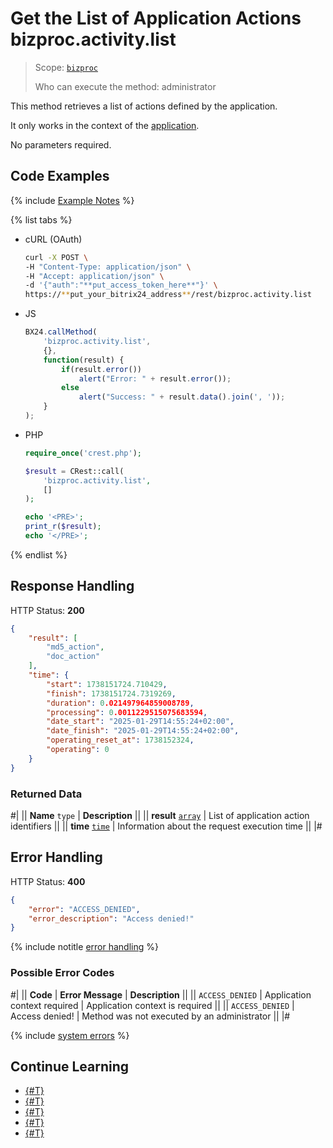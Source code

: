 # Get the List of Application Actions bizproc.activity.list

> Scope: [`bizproc`](../../scopes/permissions.md)
>
> Who can execute the method: administrator

This method retrieves a list of actions defined by the application.

It only works in the context of the [application](../../app-installation/index.md).

No parameters required.

## Code Examples

{% include [Example Notes](../../../_includes/examples.md) %}

{% list tabs %}

- cURL (OAuth)

    ```bash
    curl -X POST \
    -H "Content-Type: application/json" \
    -H "Accept: application/json" \
    -d '{"auth":"**put_access_token_here**"}' \
    https://**put_your_bitrix24_address**/rest/bizproc.activity.list
    ```

- JS

    ```js
    BX24.callMethod(
        'bizproc.activity.list',
        {},
        function(result) {
            if(result.error())
                alert("Error: " + result.error());
            else
                alert("Success: " + result.data().join(', '));
        }
    );
    ```

- PHP

    ```php
    require_once('crest.php');

    $result = CRest::call(
        'bizproc.activity.list',
        []
    );

    echo '<PRE>';
    print_r($result);
    echo '</PRE>';
    ```

{% endlist %}

## Response Handling

HTTP Status: **200**

```json
{
    "result": [
        "md5_action",
        "doc_action"
    ],
    "time": {
        "start": 1738151724.710429,
        "finish": 1738151724.7319269,
        "duration": 0.021497964859008789,
        "processing": 0.0011229515075683594,
        "date_start": "2025-01-29T14:55:24+02:00",
        "date_finish": "2025-01-29T14:55:24+02:00",
        "operating_reset_at": 1738152324,
        "operating": 0
    }
}
```

### Returned Data

#|
|| **Name**
`type` | **Description** ||
|| **result**
[`array`](../../data-types.md) | List of application action identifiers ||
|| **time**
[`time`](../../data-types.md) | Information about the request execution time ||
|#

## Error Handling

HTTP Status: **400**

```json
{
    "error": "ACCESS_DENIED",
    "error_description": "Access denied!"
}
```

{% include notitle [error handling](../../../_includes/error-info.md) %}

### Possible Error Codes

#|
|| **Code** | **Error Message** | **Description** ||
|| `ACCESS_DENIED` | Application context required | Application context is required ||
|| `ACCESS_DENIED` | Access denied! | Method was not executed by an administrator ||
|#

{% include [system errors](../../../_includes/system-errors.md) %}

## Continue Learning 

- [{#T}](./index.md)
- [{#T}](./bizproc-activity-add.md)
- [{#T}](./bizproc-activity-update.md)
- [{#T}](./bizproc-activity-delete.md)
- [{#T}](./bizproc-activity-log.md)